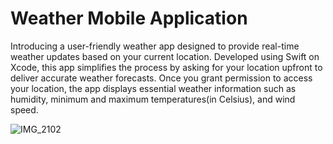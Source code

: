 # Weather Mobile Application

Introducing a user-friendly weather app designed to provide real-time weather updates based on your current location. Developed using Swift on Xcode, this app simplifies the process by asking for your location upfront to deliver accurate weather forecasts. Once you grant permission to access your location, the app displays essential weather information such as humidity, minimum and maximum temperatures(in Celsius), and wind speed. 

![IMG_2102](https://github.com/Suryasharma04/WeatherApp/assets/70257997/1256209c-1b32-48a9-b93b-dd2853b2f637)
